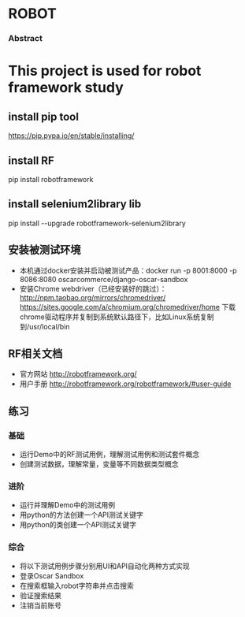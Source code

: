 ROBOT 
=====================

### Abstract
This project is used for robot framework study
=============
## install pip tool
 https://pip.pypa.io/en/stable/installing/
## install RF
pip install robotframework
## install selenium2library lib
pip install --upgrade robotframework-selenium2library

## 安装被测试环境
- 本机通过docker安装并启动被测试产品：docker run -p 8001:8000 -p 8086:8080 oscarcommerce/django-oscar-sandbox
- 安装Chrome webdriver（已经安装好的跳过）：
 http://npm.taobao.org/mirrors/chromedriver/
 https://sites.google.com/a/chromium.org/chromedriver/home
 下载chrome驱动程序并复制到系统默认路径下，比如Linux系统复制到/usr/local/bin
 
## RF相关文档
- 官方网站 http://robotframework.org/
- 用户手册 http://robotframework.org/robotframework/#user-guide
 
## 练习
### 基础
- 运行Demo中的RF测试用例，理解测试用例和测试套件概念
- 创建测试数据，理解常量，变量等不同数据类型概念

### 进阶
- 运行并理解Demo中的测试用例
- 用python的方法创建一个API测试关键字
- 用python的类创建一个API测试关键字

### 综合
- 将以下测试用例步骤分别用UI和API自动化两种方式实现
- 登录Oscar Sandbox
- 在搜索框输入robot字符串并点击搜索
- 验证搜索结果
- 注销当前账号
